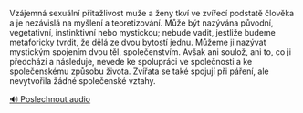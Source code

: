 
Vzájemná sexuální přitažlivost muže a ženy tkví ve zvířecí podstatě člověka a je nezávislá na myšlení a teoretizování. Může být nazývána původní, vegetativní, instinktivní nebo mystickou; nebude vadit, jestliže budeme metaforicky tvrdit, že dělá ze dvou bytostí jednu. Můžeme ji nazývat mystickým spojením dvou těl, společenstvím. Avšak ani soulož, ani to, co ji předchází a následuje, nevede ke spolupráci ve společnosti a ke společenskému způsobu života. Zvířata se také spojují při páření, ale nevytvořila žádné společenské vztahy.

[🔊 Poslechnout audio](/data/7-paragraphs/audio/chapter_37/para_001-Vzjemn-sexuln-pitalivost-mue-a-eny-tkv-ve.mp3)
